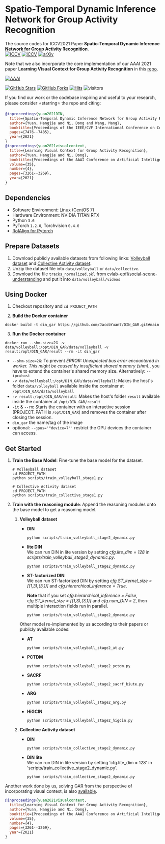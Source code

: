 
# Spatio-Temporal Dynamic Inference Network for Group Activity Recognition

The source codes for ICCV2021 Paper **Spatio-Temporal Dynamic Inference Network for Group Activity Recognition**.  
[![ICCV](https://img.shields.io/badge/ICCV-Paper-<COLOR>.svg)](https://openaccess.thecvf.com/content/ICCV2021/papers/Yuan_Spatio-Temporal_Dynamic_Inference_Network_for_Group_Activity_Recognition_ICCV_2021_paper.pdf)
[![ICCV](https://img.shields.io/badge/ICCV-Supplementary-<COLOR>.svg)](https://openaccess.thecvf.com/content/ICCV2021/supplemental/Yuan_Spatio-Temporal_Dynamic_Inference_ICCV_2021_supplemental.pdf)
[![arXiv](https://img.shields.io/badge/arXiv-Paper-<COLOR>.svg)](http://arxiv.org/abs/2108.11743)


Note that we also incorporate the core implementation of our AAAI 2021 paper **Learning Visual Context for Group Activity Recognition** in this [repo](https://github.com/JacobYuan7/DIN-Group-Activity-Recognition-Benchmark/blob/main/infer_module/TCE_STBiP_module.py).

[![AAAI](https://img.shields.io/badge/AAAI-Paper-<COLOR>.svg)](https://ojs.aaai.org/index.php/AAAI/article/view/16437)

[![GitHub Stars](https://img.shields.io/github/stars/JacobYuan7/DIN-Group-Activity-Recognition-Benchmark?style=social)](https://github.com/JacobYuan7/DIN-Group-Activity-Recognition-Benchmark)
[![GitHub Forks](https://img.shields.io/github/forks/JacobYuan7/DIN-Group-Activity-Recognition-Benchmark)](https://github.com/JacobYuan7/DIN-Group-Activity-Recognition-Benchmark)
[![Hits](https://hits.seeyoufarm.com/api/count/incr/badge.svg?url=https%3A%2F%2Fgithub.com%2FJacobYuan7%2FDIN-Group-Activity-Recognition-Benchmark%2F&count_bg=%235FC1D7&title_bg=%23555555&icon=&icon_color=%23E7E7E7&title=visitors&edge_flat=false)](https://hits.seeyoufarm.com)
![visitors](https://visitor-badge.glitch.me/badge?page_id=JacobYuan7/DIN-Group-Activity-Recognition-Benchmark)

If you find our work or the codebase inspiring and useful to your research, please consider ⭐starring⭐ the repo and citing:
```bibtex
@inproceedings{yuan2021DIN,
  title={Spatio-Temporal Dynamic Inference Network for Group Activity Recognition},
  author={Yuan, Hangjie and Ni, Dong and Wang, Mang},
  booktitle={Proceedings of the IEEE/CVF International Conference on Computer Vision},
  pages={7476--7485},
  year={2021}
}
@inproceedings{yuan2021visualcontext,
  title={Learning Visual Context for Group Activity Recognition},
  author={Yuan, Hangjie and Ni, Dong},
  booktitle={Proceedings of the AAAI Conference on Artificial Intelligence},
  volume={35},
  number={4},
  pages={3261--3269},
  year={2021}
}
```
        


## Dependencies

- Software Environment: Linux (CentOS 7)
- Hardware Environment: NVIDIA TITAN RTX
- Python `3.6`
- PyTorch `1.2.0`, Torchvision `0.4.0`
- [RoIAlign for Pytorch](https://github.com/longcw/RoIAlign.pytorch)



## Prepare Datasets

1. Download publicly available datasets from following links: [Volleyball dataset](http://vml.cs.sfu.ca/wp-content/uploads/volleyballdataset/volleyball.zip) and [Collective Activity dataset](http://vhosts.eecs.umich.edu/vision//ActivityDataset.zip).
2. Unzip the dataset file into `data/volleyball` or `data/collective`.
3. Download the file `tracks_normalized.pkl` from [cvlab-epfl/social-scene-understanding](https://raw.githubusercontent.com/wjchaoGit/Group-Activity-Recognition/master/data/volleyball/tracks_normalized.pkl) and put it into `data/volleyball/videos`


## Using Docker
1. Checkout repository and `cd PROJECT_PATH`

2. **Build the Docker container**
```shell
docker build -t din_gar https://github.com/JacobYuan7/DIN_GAR.git#main
```

3. **Run the Docker container**
```shell
docker run --shm-size=2G -v data/volleyball:/opt/DIN_GAR/data/volleyball -v result:/opt/DIN_GAR/result --rm -it din_gar
```
- `--shm-size=2G`: To prevent _ERROR: Unexpected bus error encountered in worker. This might be caused by insufficient shared memory (shm)._, you have to extend the container's shared memory size. Alternatively: `--ipc=host`
- `-v data/volleyball:/opt/DIN_GAR/data/volleyball`: Makes the host's folder `data/volleyball` available inside the container at `/opt/DIN_GAR/data/volleyball`
- `-v result:/opt/DIN_GAR/result`: Makes the host's folder `result` available inside the container at `/opt/DIN_GAR/result`
- `-it` & `--rm`: Starts the container with an interactive session (PROJECT_PATH is `/opt/DIN_GAR`) and removes the container after closing the session.
- `din_gar` the name/tag of the image
- optional: `--gpus='"device=7"'` restrict the GPU devices the container can access.

## Get Started
1. **Train the Base Model**: Fine-tune the base model for the dataset. 
    ```shell
    # Volleyball dataset
    cd PROJECT_PATH 
    python scripts/train_volleyball_stage1.py
    
    # Collective Activity dataset
    cd PROJECT_PATH 
    python scripts/train_collective_stage1.py
    ```

2. **Train with the reasoning module**: Append the reasoning modules onto the base model to get a reasoning model.
    1. **Volleyball dataset**
        - **DIN** 
            ```
            python scripts/train_volleyball_stage2_dynamic.py
            ```
       - **lite DIN** \
            We can run DIN in lite version by setting *cfg.lite_dim = 128* in *scripts/train_volleyball_stage2_dynamic.py*.
            ```
            python scripts/train_volleyball_stage2_dynamic.py
            ```
       - **ST-factorized DIN** \
            We can run ST-factorized DIN by setting *cfg.ST_kernel_size = [(1,3),(3,1)]* and *cfg.hierarchical_inference = True*.
        
            **Note** that if you set *cfg.hierarchical_inference = False*, *cfg.ST_kernel_size = [(1,3),(3,1)]* and *cfg.num_DIN = 2*, then multiple interaction fields run in parallel.
            ```
            python scripts/train_volleyball_stage2_dynamic.py
            ```
        
        Other model re-implemented by us according to their papers or publicly available codes:
        - **AT** 
            ```
            python scripts/train_volleyball_stage2_at.py
            ```
        - **PCTDM** 
            ```
            python scripts/train_volleyball_stage2_pctdm.py
            ```
        - **SACRF** 
            ```
            python scripts/train_volleyball_stage2_sacrf_biute.py
            ```
       - **ARG** 
            ```
            python scripts/train_volleyball_stage2_arg.py
            ```
        - **HiGCIN** 
            ```
            python scripts/train_volleyball_stage2_higcin.py
            ```
       
    2. **Collective Activity dataset**
        -  **DIN** 
            ```
            python scripts/train_collective_stage2_dynamic.py
            ```
        -  **DIN lite** \
        We can run DIN in lite version by setting 'cfg.lite_dim = 128' in 'scripts/train_collective_stage2_dynamic.py'.
            ```
            python scripts/train_collective_stage2_dynamic.py
            ```

Another work done by us, solving GAR from the perspective of incorporating visual context, is also [available](https://ojs.aaai.org/index.php/AAAI/article/view/16437/16244).
```bibtex
@inproceedings{yuan2021visualcontext,
  title={Learning Visual Context for Group Activity Recognition},
  author={Yuan, Hangjie and Ni, Dong},
  booktitle={Proceedings of the AAAI Conference on Artificial Intelligence},
  volume={35},
  number={4},
  pages={3261--3269},
  year={2021}
}
```







